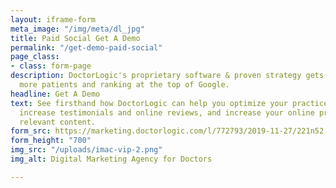 ```yaml
---
layout: iframe-form
meta_image: "/img/meta/dl_jpg"
title: Paid Social Get A Demo
permalink: "/get-demo-paid-social"
page_class:
- class: form-page
description: DoctorLogic's proprietary software & proven strategy gets you found by
  more patients and ranking at the top of Google.
headline: Get A Demo
text: See firsthand how DoctorLogic can help you optimize your practice’s website,
  increase testimonials and online reviews, and increase your online presence with
  relevant content.
form_src: https://marketing.doctorlogic.com/l/772793/2019-11-27/221n52
form_height: "700"
img_src: "/uploads/imac-vip-2.png"
img_alt: Digital Marketing Agency for Doctors

---
```

